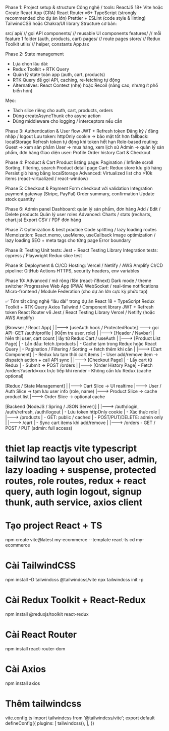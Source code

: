 <!-- # React + TypeScript + Vite

This template provides a minimal setup to get React working in Vite with HMR and some ESLint rules.

Currently, two official plugins are available:

- [@vitejs/plugin-react](https://github.com/vitejs/vite-plugin-react/blob/main/packages/plugin-react) uses [Babel](https://babeljs.io/) for Fast Refresh
- [@vitejs/plugin-react-swc](https://github.com/vitejs/vite-plugin-react/blob/main/packages/plugin-react-swc) uses [SWC](https://swc.rs/) for Fast Refresh

## React Compiler

The React Compiler is not enabled on this template because of its impact on dev & build performances. To add it, see [this documentation](https://react.dev/learn/react-compiler/installation).

## Expanding the ESLint configuration

If you are developing a production application, we recommend updating the configuration to enable type-aware lint rules:

```js
export default defineConfig([
  globalIgnores(['dist']),
  {
    files: ['**/*.{ts,tsx}'],
    extends: [
      // Other configs...

      // Remove tseslint.configs.recommended and replace with this
      tseslint.configs.recommendedTypeChecked,
      // Alternatively, use this for stricter rules
      tseslint.configs.strictTypeChecked,
      // Optionally, add this for stylistic rules
      tseslint.configs.stylisticTypeChecked,

      // Other configs...
    ],
    languageOptions: {
      parserOptions: {
        project: ['./tsconfig.node.json', './tsconfig.app.json'],
        tsconfigRootDir: import.meta.dirname,
      },
      // other options...
    },
  },
])
```

You can also install [eslint-plugin-react-x](https://github.com/Rel1cx/eslint-react/tree/main/packages/plugins/eslint-plugin-react-x) and [eslint-plugin-react-dom](https://github.com/Rel1cx/eslint-react/tree/main/packages/plugins/eslint-plugin-react-dom) for React-specific lint rules:

```js
// eslint.config.js
import reactX from 'eslint-plugin-react-x'
import reactDom from 'eslint-plugin-react-dom'

export default defineConfig([
  globalIgnores(['dist']),
  {
    files: ['**/*.{ts,tsx}'],
    extends: [
      // Other configs...
      // Enable lint rules for React
      reactX.configs['recommended-typescript'],
      // Enable lint rules for React DOM
      reactDom.configs.recommended,
    ],
    languageOptions: {
      parserOptions: {
        project: ['./tsconfig.node.json', './tsconfig.app.json'],
        tsconfigRootDir: import.meta.dirname,
      },
      // other options...
    },
  },
])
``` -->

Phase 1: Project setup & structure
Công nghệ / tools:
ReactJS 18+
Vite hoặc Create React App (CRA)
React Router v6+
TypeScript (strongly recommended cho dự án lớn)
Prettier + ESLint (code style & linting)
TailwindCSS hoặc Chakra/UI library
Structure cơ bản:

src/
  api/          // gọi API
  components/   // reusable UI components
  features/     // mỗi feature 1 folder (auth, products, cart)
  pages/        // route pages
  store/        // Redux Toolkit
  utils/        // helper, constants
  App.tsx

Phase 2: State management
- Lựa chọn lâu dài:
- Redux Toolkit + RTK Query
- Quản lý state toàn app (auth, cart, products)
- RTK Query để gọi API, caching, re-fetching tự động
- Alternatives: React Context (nhẹ) hoặc Recoil (nâng cao, nhưng ít phổ biến hơn)

Mẹo:
- Tách slice riêng cho auth, cart, products, orders
- Dùng createAsyncThunk cho async action
- Dùng middleware cho logging / interceptors nếu cần

Phase 3: Authentication & User flow
JWT + Refresh token
Đăng ký / đăng nhập / logout
Lưu token:
httpOnly cookie → bảo mật tốt hơn
fallback: localStorage
Refresh token tự động khi token hết hạn
Role-based routing:
Guest → xem sản phẩm
User → mua hàng, xem lịch sử
Admin → quản lý sản phẩm, đơn hàng
Giao diện user:
Profile
Order history
Cart & Checkout

Phase 4: Product & Cart
Product listing page:
Pagination / Infinite scroll
Sorting, filtering, search
Product detail page
Cart:
Redux store lưu giỏ hàng
Persist giỏ hàng bằng localStorage
Advanced:
Virtualized list cho >10k items (react-virtualized / react-window)

Phase 5: Checkout & Payment
Form checkout với validation
Integration payment gateway (Stripe, PayPal)
Order summary, confirmation
Update stock quantity

Phase 6: Admin panel
Dashboard: quản lý sản phẩm, đơn hàng
Add / Edit / Delete products
Quản lý user roles
Advanced:
Charts / stats (recharts, chart.js)
Export CSV / PDF đơn hàng

Phase 7: Optimization & best practice
Code splitting / lazy loading routes
Memoization: React.memo, useMemo, useCallback
Image optimization / lazy loading
SEO + meta tags cho từng page
Error boundary

Phase 8: Testing
Unit tests: Jest + React Testing Library
Integration tests: cypress / Playwright
Redux slice test

Phase 9: Deployment & CI/CD
Hosting: Vercel / Netlify / AWS Amplify
CI/CD pipeline: GitHub Actions
HTTPS, security headers, env variables

Phase 10: Advanced / mở rộng
i18n (react-i18next)
Dark mode / theme switcher
Progressive Web App (PWA)
WebSocket / real-time notifications
Micro-frontend / Module Federation (cho dự án lớn cực kỳ phức tạp)

✅ Tóm tắt công nghệ “lâu dài” trong dự án
React 18 + TypeScript
Redux Toolkit + RTK Query
Axios
Tailwind / Component library
JWT + Refresh token
React Router v6
Jest / React Testing Library
Vercel / Netlify (hoặc AWS Amplify)

[Browser / React App]
        |
        |---> [useAuth hook / ProtectedRoute] ---> gọi API: GET /auth/profile
        |        (Kiểm tra user, role)
        |
        |---> [Header / Navbar] 
        |        hiển thị user, cart count
        |        lấy từ Redux Cart / useAuth
        |
        |---> [Product List Page] 
        |        - Lần đầu: fetch /products
        |        - Cache tạm trong Redux hoặc React Query
        |        - Pagination / Filtering / Sorting → fetch thêm khi cần
        |
        |---> [Cart Component] 
        |        - Redux lưu tạm thời cart items
        |        - User add/remove item → dispatch action + call API sync
        |
        |---> [Checkout Page] 
        |        - Lấy cart từ Redux
        |        - Submit → POST /orders
        |
        |---> [Order History Page]
                 - Fetch /orders?userId=xxx trực tiếp khi render
                 - Không cần lưu Redux (cache optional)

[Redux / State Management]
        |
        |---> Cart Slice → UI realtime
        |---> User / Auth Slice → tạm lưu user info (role, name)
        |---> Product Slice → cache product list
        |---> Order Slice → optional cache

[Backend (NodeJS / Spring / JSON Server)]
        |
        |---> /auth/login, /auth/refresh, /auth/logout
        |        - Lưu token httpOnly cookie
        |        - Xác thực role
        |
        |---> /products
        |        - GET: public / cached
        |        - POST/PUT/DELETE: admin only
        |
        |---> /cart
        |        - Sync cart items khi add/remove
        |
        |---> /orders
                 - GET / POST / PUT (admin: full access)








# thiet lap reactjs vite typescript tailwind tao layout cho user, admin, lazy loading + suspense, protected routes, role routes, redux + react query, auth login logout, signup thunk, auth service, axios client

# Tạo project React + TS
npm create vite@latest my-ecommerce --template react-ts
cd my-ecommerce

# Cài TailwindCSS
<!-- npm install -D tailwindcss postcss autoprefixer -->
npm install -D tailwindcss @tailwindcss/vite
npx tailwindcss init -p

# Cài Redux Toolkit + React-Redux
npm install @reduxjs/toolkit react-redux

# Cài React Router
npm install react-router-dom

# Cài Axios
npm install axios


# Thêm tailwindcss
vite.config.ts
import tailwindcss from '@tailwindcss/vite';
export default defineConfig({
    plugins: [
        tailwindcss(),
    ],
})